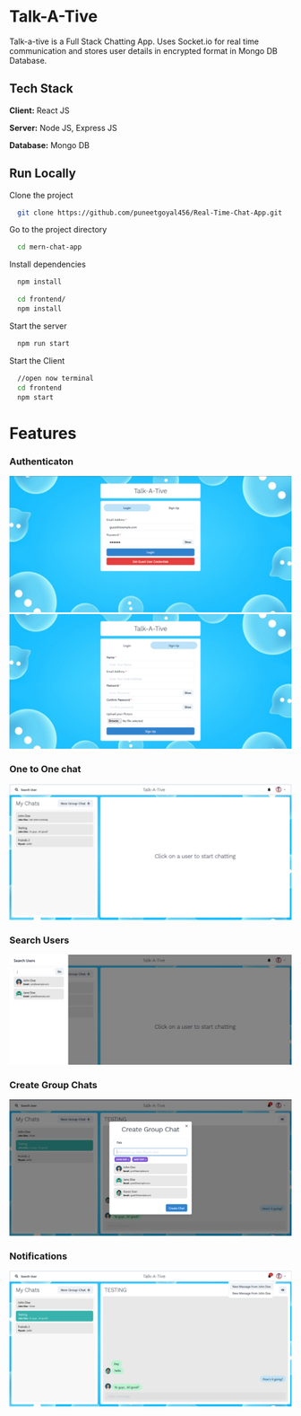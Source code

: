 # Talk-A-Tive

Talk-a-tive is a Full Stack Chatting App.
Uses Socket.io for real time communication and stores user details in encrypted format in Mongo DB Database.

## Tech Stack

**Client:** React JS

**Server:** Node JS, Express JS

**Database:** Mongo DB

## Run Locally

Clone the project

```bash
  git clone https://github.com/puneetgoyal456/Real-Time-Chat-App.git
```

Go to the project directory

```bash
  cd mern-chat-app
```

Install dependencies

```bash
  npm install
```

```bash
  cd frontend/
  npm install
```

Start the server

```bash
  npm run start
```

Start the Client

```bash
  //open now terminal
  cd frontend
  npm start
```

# Features

### Authenticaton

![](https://github.com/puneetgoyal456/Real-Time-Chat-App/blob/main/screenshots/login.PNG)
![](https://github.com/puneetgoyal456/Real-Time-Chat-App/blob/main/screenshots/signup.PNG)

### One to One chat

![](https://github.com/puneetgoyal456/Real-Time-Chat-App/blob/main/screenshots/mainscreen.PNG)

### Search Users

![](https://github.com/puneetgoyal456/Real-Time-Chat-App/blob/main/screenshots/search.PNG)

### Create Group Chats

![](https://github.com/puneetgoyal456/Real-Time-Chat-App/blob/main/screenshots/new%20grp.PNG)

### Notifications

![](https://github.com/puneetgoyal456/Real-Time-Chat-App/blob/main/screenshots/group%20%2B%20notif.PNG)
